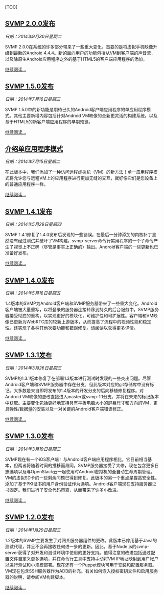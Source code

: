 [TOC]

## [SVMP 2.0.0发布](https://svmp.github.io/2014/09/30/SVMP-2_0_0-released.html)

*日期：2014年9月30日星期二*

SVMP 2.0.0在系统的许多部分带来了一些重大变化。首要的是将虚拟手机映像升级到最新的Android 4.4.4。新的面向用户的功能包括从VM到客户端的声音流，以及除原生Android应用程序之外的基于HTML5的客户端应用程序的添加。

[继续阅读...](https://svmp.github.io/2014/09/30/SVMP-2_0_0-released.html)

## [SVMP 1.5.0发布](https://svmp.github.io/2014/07/16/SVMP-1_5_0-released.html)

*日期：2014年7月16日星期三*

SVMP 1.5.0中的新功能是期待已久的Android客户端应用程序的单应用程序模式。其他主要新增内容包括针对Android VM映像的全新更灵活的构建系统，以及基于HTML5的新客户端应用程序的早期预览。

[继续阅读...](https://svmp.github.io/2014/07/16/SVMP-1_5_0-released.html)

## [介绍单应用程序模式](https://svmp.github.io/2014/07/15/single-app-mode.html)

*日期：2014年7月15日星期二*

在此版本中，我们添加了一种访问远程虚拟机（VM）的新方法！单一应用程序模式将允许您与远程VM上的应用程序进行更加无缝的交互，就好像它们是您设备上的普通应用程序一样。

[继续阅读...](https://svmp.github.io/2014/07/15/single-app-mode.html)

## [SVMP 1.4.1发布](https://svmp.github.io/2014/05/29/SVMP-1.4.1-released.html)

*日期：2014年5月29日星期四*

SVMP 1.4.1修复了1.4.0发布后发现的一些错误。在最后一分钟添加的内核补丁显然没有经过测试并破坏了VM构建。svmp-server命令行实用程序的一个子命令产生了视觉上不正确（尽管是事实上正确的）输出。Android客户端的一些更新也已准备好发布。

[继续阅读...](https://svmp.github.io/2014/05/29/SVMP-1.4.1-released.html)

## [SVMP 1.4.0发布](https://svmp.github.io/2014/05/16/SVMP-1_4_0-released.html)

*日期：2014年5月16日星期五*

1.4版本的SVMP为Android客户端和SVMP服务器带来了一些重大变化。Android客户端被大量重写，以将登录的服务器连接转移到持久的后台服务中。SVMP服务器接受彻底的重构，以实现更好的模块化，可维护性和可扩展性。客户端和VM映像已更新为WebRTC库的较新上游版本，从而提高了流程中的视频性能和稳定性。还实现了各种其他次要功能和错误修复。请阅读以获得更多详情。

[继续阅读...](https://svmp.github.io/2014/05/16/SVMP-1_4_0-released.html)

## [SVMP 1.3.1发布](https://svmp.github.io/2014/03/26/SVMP-1_3_1-released.html)

*日期：2014年3月26日星期三*

SVMP的1.3.1版本修复了在部署1.3版本进行测试时发现的一些突出问题。尽管Android客户端和SVMP服务器中存在分支，但此版本对应的git存储库中没有标记。大多数是来自即将发布的1.4版本的开发分支的后向移植修复程序。对Android VM映像的更改直接进入master或svmp-1.1分支，并将在未来的标记版本中获取。主要变化包括更好地支持具有平板电脑大小的屏幕尺寸和方向的VM，更具弹性/数据量的安装以及一对关键的Android客户端错误修正。

[继续阅读...](https://svmp.github.io/2014/03/26/SVMP-1_3_1-released.html)

## [SVMP 1.3.0发布](https://svmp.github.io/2014/03/19/SVMP-1_3_0-released.html)

*日期：2014年3月19日星期三*

SVMP现在有一个iOS客户端！与Android客户端应用程序相比，它目前相当基本，但两者将随着时间的推移而趋同。SVMP服务器接受了大修，现在包含更多日志选项以及与OpenStack云一起使用时Android虚拟机的全自动生命周期管理。VM的虚拟SD卡的一些剩余问题已得到修复。此版本的另一个重点是提高安全性。添加了基于PKI证书的用户身份验证作为选项。Android客户端现在支持服务器证书固定。我们进行了安全代码审查，从而带来了许多小改进。

[继续阅读...](https://svmp.github.io/2014/03/19/SVMP-1_3_0-released.html)

## [SVMP 1.2.0发布](https://svmp.github.io/2014/01/29/SVMP-1_2_0-released.html)

*日期：2014年1月29日星期三*

1.2版本的SVMP主要发生了对网关服务器组件的更改。此版本已停用基于Java的测试代理，并且不会再接收任何进一步的更新。因此，基于Node.js的svmp-server获得了对开发和测试环境中使用的更好支持。值得注意的改进包括通过配置文件自定义更多选项，并在命令行工具中支持手动将VM IP地址映射到用户帐户以进行测试和小规模部署。现在还有一个Puppet模块可用于安装和配置服务器。VM现在包含SSH服务器作为ADB的补充。有关如何嵌入授权密钥文件和启用服务器的说明，请参阅VM构建脚本。

[继续阅读...](https://svmp.github.io/2014/01/29/SVMP-1_2_0-released.html)

 

